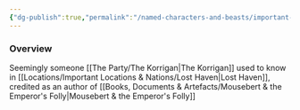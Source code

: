 ```yaml
---
{"dg-publish":true,"permalink":"/named-characters-and-beasts/important-characters/pc-backstory-characters/thorn/","tags":["NPC","Important"],"updated":"2025-01-18T23:46:47.622+00:00"}
---
```



### Overview
Seemingly someone [[The Party/The Korrigan\|The Korrigan]] used to know in [[Locations/Important Locations & Nations/Lost Haven\|Lost Haven]], credited as an author of [[Books, Documents & Artefacts/Mousebert & the Emperor's Folly\|Mousebert & the Emperor's Folly]]